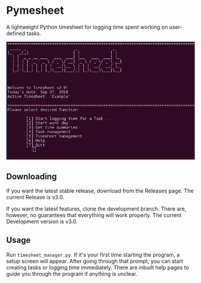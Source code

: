 # Pymesheet

A lightweight Python timesheet for logging time spent working on user-defined tasks.


![Main Menu](/pymesheet/gfx/timesheet.png?raw=true "Main Menu")

## Downloading
If you want the latest stable release, download from the Releases page.  The current Release is v3.0.

If you want the latest features, clone the development branch.  There are, however, no guarantees that everything will work properly.  The current Development version is v3.0.


## Usage
Run ``timesheet_manager.py``.  If it's your first time starting the program, a setup screen will appear.  After going through that prompt, you can start creating tasks or logging time immediately.  There are inbuilt help pages to guide you through the program if anything is unclear.
